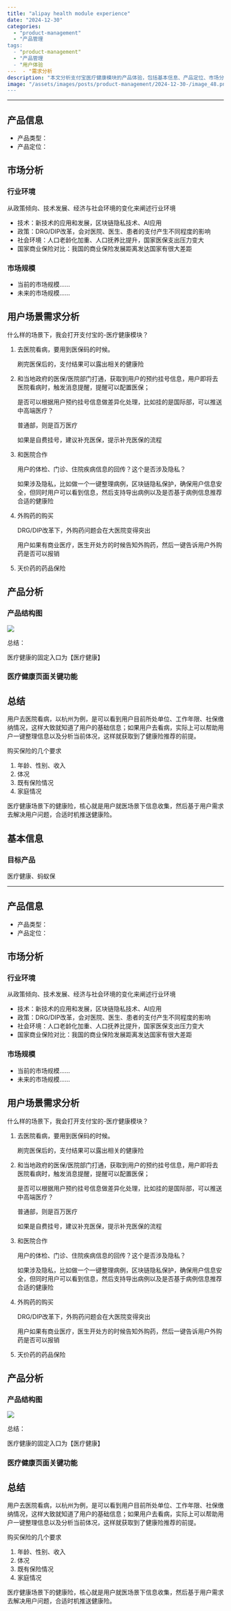 ```yaml
---
title: "alipay health module experience"
date: "2024-12-30"
categories: 
  - "product-management"
  - "产品管理
tags:
  - "product-management"
  - "产品管理
  - "用户体验
---  - "需求分析
description: "本文分析支付宝医疗健康模块的产品体验，包括基本信息、产品定位、市场分析、用户场景需求分析等方面"
image: "/assets/images/posts/product-management/2024-12-30-/image_48.png
---
```



---

## 产品信息

* 产品类型：
* 产品定位：

## 市场分析

### 行业环境

从政策倾向、技术发展、经济与社会环境的变化来阐述行业环境

* 技术：新技术的应用和发展，区块链隐私技术、AI应用
* 政策：DRG/DIP改革，会对医院、医生、患者的支付产生不同程度的影响
* 社会环境：人口老龄化加重、人口抚养比提升，国家医保支出压力变大
* 国家商业保险对比：我国的商业保险发展距离发达国家有很大差距

### 市场规模

* 当前的市场规模......
* 未来的市场规模......

## 用户场景需求分析

什么样的场景下，我会打开支付宝的-医疗健康模块？

1. 去医院看病，要用到医保码的时候。

   刷完医保后的，支付结果可以露出相关的健康险

2. 和当地政府的医保/医院部门打通，获取到用户的预约挂号信息，用户即将去医院看病时，触发消息提醒，提醒可以配置医保；

   是否可以根据用户预约挂号信息做差异化处理，比如挂的是国际部，可以推送中高端医疗？

   普通部，则是百万医疗

   如果是自费挂号，建议补充医保，提示补充医保的流程

3. 和医院合作

   用户的体检、门诊、住院疾病信息的回传？这个是否涉及隐私？

   如果涉及隐私，比如做一个一键整理病例，区块链隐私保护，确保用户信息安全，但同时用户可以看到信息，然后支持导出病例以及是否基于病例信息推荐合适的健康险

4. 外购药的购买

   DRG/DIP改革下，外购药问题会在大医院变得突出

   用户如果有商业医疗，医生开处方的时候告知外购药，然后一键告诉用户外购药是否可以报销

5. 天价药的药品保险

## 产品分析

### 产品结构图

![](/content/assets/images/product-management/2024-12-30-alipay-health-module-experience/image_48.png)

总结：

医疗健康的固定入口为【医疗健康】

### 医疗健康页面关键功能

## 总结

用户去医院看病，以杭州为例，是可以看到用户目前所处单位、工作年限、社保缴纳情况，这样大致就知道了用户的基础信息；如果用户去看病，实际上可以帮助用户一键整理信息以及分析当前体况，这样就获取到了健康险推荐的前提。

购买保险的几个要求

1. 年龄、性别、收入
2. 体况
3. 既有保险情况
4. 家庭情况

医疗健康场景下的健康险，核心就是用户就医场景下信息收集，然后基于用户需求去解决用户问题，合适时机推送健康险。
## 基本信息

### 目标产品
医疗健康、蚂蚁保

---

## 产品信息

* 产品类型：
* 产品定位：

## 市场分析

### 行业环境

从政策倾向、技术发展、经济与社会环境的变化来阐述行业环境

* 技术：新技术的应用和发展，区块链隐私技术、AI应用
* 政策：DRG/DIP改革，会对医院、医生、患者的支付产生不同程度的影响
* 社会环境：人口老龄化加重、人口抚养比提升，国家医保支出压力变大
* 国家商业保险对比：我国的商业保险发展距离发达国家有很大差距

### 市场规模

* 当前的市场规模......
* 未来的市场规模......

## 用户场景需求分析

什么样的场景下，我会打开支付宝的-医疗健康模块？

1. 去医院看病，要用到医保码的时候。

   刷完医保后的，支付结果可以露出相关的健康险

2. 和当地政府的医保/医院部门打通，获取到用户的预约挂号信息，用户即将去医院看病时，触发消息提醒，提醒可以配置医保；

   是否可以根据用户预约挂号信息做差异化处理，比如挂的是国际部，可以推送中高端医疗？

   普通部，则是百万医疗

   如果是自费挂号，建议补充医保，提示补充医保的流程

3. 和医院合作

   用户的体检、门诊、住院疾病信息的回传？这个是否涉及隐私？

   如果涉及隐私，比如做一个一键整理病例，区块链隐私保护，确保用户信息安全，但同时用户可以看到信息，然后支持导出病例以及是否基于病例信息推荐合适的健康险

4. 外购药的购买

   DRG/DIP改革下，外购药问题会在大医院变得突出

   用户如果有商业医疗，医生开处方的时候告知外购药，然后一键告诉用户外购药是否可以报销

5. 天价药的药品保险

## 产品分析

### 产品结构图

![](/content/assets/images/product-management/2024-12-30-alipay-health-module-experience/image_48.png)

总结：

医疗健康的固定入口为【医疗健康】

### 医疗健康页面关键功能

## 总结

用户去医院看病，以杭州为例，是可以看到用户目前所处单位、工作年限、社保缴纳情况，这样大致就知道了用户的基础信息；如果用户去看病，实际上可以帮助用户一键整理信息以及分析当前体况，这样就获取到了健康险推荐的前提。

购买保险的几个要求

1. 年龄、性别、收入
2. 体况
3. 既有保险情况
4. 家庭情况

医疗健康场景下的健康险，核心就是用户就医场景下信息收集，然后基于用户需求去解决用户问题，合适时机推送健康险。

